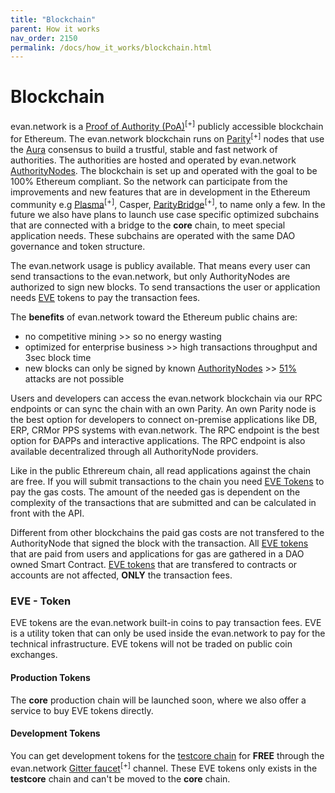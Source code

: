 ```yaml
---
title: "Blockchain"
parent: How it works
nav_order: 2150
permalink: /docs/how_it_works/blockchain.html
---
```


<!--
  TODO:
    - move EVE info into own section
    - links to explorer / status page?
-->

# Blockchain

evan.network is a [Proof of Authority (PoA)](https://en.wikipedia.org/wiki/Proof-of-authority)<sup>[+]</sup> publicly accessible blockchain for Ethereum. The evan.network blockchain runs on [Parity](https://parity.io/)<sup>[+]</sup> nodes that use the [Aura](https://wiki.parity.io/Aura.html) consensus to build a trustful, stable and fast network of authorities. The authorities are hosted and operated by evan.network [AuthorityNodes](/docs/how_it_works/authoritynode.html). The blockchain is set up and operated with the goal to be 100% Ethereum compliant. So the network can participate from the improvements and new features that are in development in the Ethereum community e.g [Plasma](https://plasma.io/)<sup>[+]</sup>, Casper, [ParityBridge](https://github.com/paritytech/parity-bridge)<sup>[+]</sup>, to name only a few. In the future we also have plans to launch use case specific optimized subchains that are connected with a bridge to the **core** chain, to meet special application needs. These subchains are operated with the same DAO governance and token structure.

The evan.network usage is publicy available. That means every user can send transactions to the evan.network, but only AuthorityNodes are authorized to sign new blocks. To send transactions the user or application needs [EVE](/docs/other/glossary.html#e) tokens to pay the transaction fees.

The **benefits** of evan.network toward the Ethereum public chains are:
* no competitive mining >> so no energy wasting
* optimized for enterprise business >> high transactions throughput and 3sec block time
* new blocks can only be signed by known [AuthorityNodes](/docs/how_it_works/authoritynode.html) >> [51%](https://learncryptography.com/cryptocurrency/51-attack) attacks are not possible

Users and developers can access the evan.network blockchain via our RPC endpoints or can sync the chain with an own Parity. An own Parity node is the best option for developers to connect on-premise applications like DB, ERP, CRMor PPS systems with evan.network. The RPC endpoint is the best option for ÐAPPs and interactive applications. The RPC endpoint is also available decentralized through all AuthorityNode providers.

Like in the public Ethrereum chain, all read applications against the chain are free. If you will submit transactions to the chain you need [EVE Tokens](/docs/other/glossary.html#e) to pay the gas costs. The amount of the needed gas is dependent on the complexity of the transactions that are submitted and can be calculated in front with the API.

Different from other blockchains the paid gas costs are not transfered to the AuthorityNode that signed the block with the transaction. All [EVE tokens](/docs/other/glossary.html#e) that are paid from users and applications for gas are gathered in a DAO owned Smart Contract. [EVE tokens](/docs/other/glossary.html#e) that are transfered to contracts or accounts are not affected, **ONLY** the transaction fees.


### EVE - Token

EVE tokens are the evan.network built-in coins to pay transaction fees. EVE is a utility token that can only be used inside the evan.network to pay for the technical infrastructure. EVE tokens will not be traded on public coin exchanges.

#### Production Tokens
The **core** production chain will be launched soon, where we also offer a service to buy EVE tokens directly.

#### Development Tokens
You can get development tokens for the [testcore chain](https://github.com/evannetwork/testcore-config) for **FREE** through the evan.network [Gitter faucet](https://gitter.im/evannetwork/faucet)<sup>[+]</sup> channel. These EVE tokens only exists in the **testcore** chain and can't be moved to the **core** chain.

